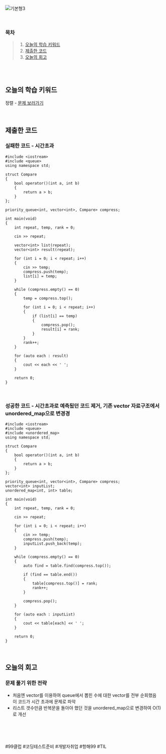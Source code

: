 ![기본형3](https://github.com/user-attachments/assets/3d7a21ca-5c09-43e5-82c1-035073e8216e)

<br>

### 목차
> 1. [오늘의 학습 키워드](#오늘의-학습-키워드)
> 2. [제출한 코드](#제출한-코드)
> 3. [오늘의 회고](#오늘의-회고)

<br><br>

## 오늘의 학습 키워드
정렬 - [문제 보러가기](https://www.acmicpc.net/problem/18870)
  
<br>

## 제출한 코드
### 실패한 코드 - 시간초과
```
#include <iostream>
#include <queue>
using namespace std;

struct Compare
{
	bool operator()(int a, int b)
	{
		return a > b;
	}
};

priority_queue<int, vector<int>, Compare> compress;

int main(void)
{
	int repeat, temp, rank = 0;

	cin >> repeat;

	vector<int> list(repeat);
	vector<int> result(repeat);

	for (int i = 0; i < repeat; i++)
	{
		cin >> temp;
		compress.push(temp);
		list[i] = temp;
	}

	while (compress.empty() == 0)
	{
		temp = compress.top();

		for (int i = 0; i < repeat; i++)
		{
			if (list[i] == temp)
			{
				compress.pop();
				result[i] = rank;
			}
		}
		rank++;
	}

	for (auto each : result)
	{
		cout << each << ' ';
	}

	return 0;
}
```

<br>

### 성공한 코드 - 시간초과로 예측됬던 코드 제거, 기존 vector 자료구조에서 unordered_map으로 변경경
```
#include <iostream>
#include <queue>
#include <unordered_map>
using namespace std;

struct Compare
{
	bool operator()(int a, int b)
	{
		return a > b;
	}
};

priority_queue<int, vector<int>, Compare> compress;
vector<int> inputList;
unordered_map<int, int> table;

int main(void)
{
	int repeat, temp, rank = 0;

	cin >> repeat;

	for (int i = 0; i < repeat; i++)
	{
		cin >> temp;
		compress.push(temp);
		inputList.push_back(temp);
	}

	while (compress.empty() == 0)
	{
		auto find = table.find(compress.top());

		if (find == table.end())
		{
			table[compress.top()] = rank;
			rank++;
		}

		compress.pop();
	}

	for (auto each : inputList)
	{
		cout << table[each] << ' ';
	}

	return 0;
}
```

<br>

## 오늘의 회고
### 문제 풀기 위한 전략
* 처음엔 vector를 이용하여 queue에서 뽑힌 수에 대한 vector를 전부 순회했음 <br>
  이 코드가 시간 초과에 문제로 파악 <br>
* 리스트 갯수만큼 반복문을 돌아야 했던 것을 unordered_map으로 변경하여 O(1)로 개선 <br>


<br>    
<br>
<br>
<br>
#99클럽 #코딩테스트준비 #개발자취업 #항해99 #TIL
